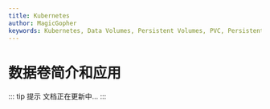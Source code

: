 ```yaml
---
title: Kubernetes
author: MagicGopher
keywords: Kubernetes, Data Volumes, Persistent Volumes, PVC, Persistent Volume Claims, Storage, Kubernetes Storage, StatefulSets, Dynamic Provisioning, NFS, Storage Classes, Ephemeral Volumes, CSI, Cloud Storage, Volume Mounts, Kubernetes Stateful Applications, Volume Management, Kubernetes 数据卷简介和应用
---
```


# 数据卷简介和应用

::: tip 提示
文档正在更新中...
:::
